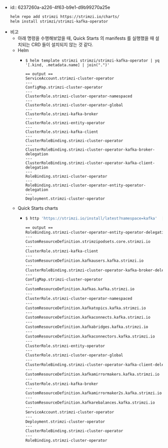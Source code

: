 - id:: 6237260a-a226-4f63-b9e1-d9b99270a25e
  ```sh
  helm repo add strimzi https://strimzi.io/charts/
  helm install strimzi/strimzi-kafka-operator
  ```
- 비고
	- 아래 명령을 수행해보았을 때, Quick Starts 의 manifests 를 실행했을 때 설치되는 CRD 들이 설치되지 않는 것 같다.
	- Helm
		- ```
		  $ helm template strimzi strimzi/strimzi-kafka-operator | yq '[.kind, .metadata.name] | join(".")'
		  
		  == output ==
		  ServiceAccount.strimzi-cluster-operator
		  ---
		  ConfigMap.strimzi-cluster-operator
		  ---
		  ClusterRole.strimzi-cluster-operator-namespaced
		  ---
		  ClusterRole.strimzi-cluster-operator-global
		  ---
		  ClusterRole.strimzi-kafka-broker
		  ---
		  ClusterRole.strimzi-entity-operator
		  ---
		  ClusterRole.strimzi-kafka-client
		  ---
		  ClusterRoleBinding.strimzi-cluster-operator
		  ---
		  ClusterRoleBinding.strimzi-cluster-operator-kafka-broker-delegation
		  ---
		  ClusterRoleBinding.strimzi-cluster-operator-kafka-client-delegation
		  ---
		  RoleBinding.strimzi-cluster-operator
		  ---
		  RoleBinding.strimzi-cluster-operator-entity-operator-delegation
		  ---
		  Deployment.strimzi-cluster-operator
		  ```
	- Quick Starts charts
		- ```sh
		  $ http 'https://strimzi.io/install/latest?namespace=kafka'  | yq '[.kind, .metadata.name] | join(".")'
		  
		  == output ==
		  RoleBinding.strimzi-cluster-operator-entity-operator-delegation
		  ---
		  CustomResourceDefinition.strimzipodsets.core.strimzi.io
		  ---
		  ClusterRole.strimzi-kafka-client
		  ---
		  CustomResourceDefinition.kafkausers.kafka.strimzi.io
		  ---
		  ClusterRoleBinding.strimzi-cluster-operator-kafka-broker-delegation
		  ---
		  ConfigMap.strimzi-cluster-operator
		  ---
		  CustomResourceDefinition.kafkas.kafka.strimzi.io
		  ---
		  ClusterRole.strimzi-cluster-operator-namespaced
		  ---
		  CustomResourceDefinition.kafkatopics.kafka.strimzi.io
		  ---
		  CustomResourceDefinition.kafkaconnects.kafka.strimzi.io
		  ---
		  CustomResourceDefinition.kafkabridges.kafka.strimzi.io
		  ---
		  CustomResourceDefinition.kafkaconnectors.kafka.strimzi.io
		  ---
		  ClusterRole.strimzi-entity-operator
		  ---
		  ClusterRole.strimzi-cluster-operator-global
		  ---
		  ClusterRoleBinding.strimzi-cluster-operator-kafka-client-delegation
		  ---
		  CustomResourceDefinition.kafkamirrormakers.kafka.strimzi.io
		  ---
		  ClusterRole.strimzi-kafka-broker
		  ---
		  CustomResourceDefinition.kafkamirrormaker2s.kafka.strimzi.io
		  ---
		  CustomResourceDefinition.kafkarebalances.kafka.strimzi.io
		  ---
		  ServiceAccount.strimzi-cluster-operator
		  ---
		  Deployment.strimzi-cluster-operator
		  ---
		  ClusterRoleBinding.strimzi-cluster-operator
		  ---
		  RoleBinding.strimzi-cluster-operator
		  ```